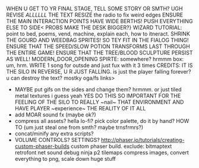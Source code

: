 WHEN U GET TO YR FINAL STAGE, TELL SOME STORY OR SMTH?
UGH REVISE _ALLLLLL_ THE TEXT
RESIZE the radio to fix weird edges
ENSURE THE MAIN INTERACTION POINTS HAVE WIDE BERTHS! PUSH EVERYTHING ELSE TO SIDE< PROBS MAKE THE DESK BIGGER?}
WIZARD TUTORIAL: point to bed, poems, vend, machine, explain each, how to itneract.
SHRINK THE GOURD AND WEEDBAG SPRITES! SO TEY FIT IN THE FIALOG THING!
ENSURE THAT THE SPEED/SLOW POTION TRANSFORMS LAST THROUGH THE ENTIRE GAME!
ENSURE THAT THE TREE/BLOOD SCULPTURE PERSIST AS WELL!
MODERN_DOOR_OPENING SPIRTE: somewhere? hrmmm
box: um, hrm.
WRITE 1 song for outsde and just fux with it 3 times
CREDITS: IT IS THE SILO IN REVERSE, U R JUST FALLING. is just the player falling forever?  u can destroy the text? mostky oga/fs links>
- MAYBE put gifs on the sides and change them? hrmmm. or just tiled metal textures i guess yeah YES DO THIS SO IMPORTANT FOR THE FEELING OF THE SILO TO REALLY ~nail~ THAT ENVIRONMENT AND HAVE PLAYER ~experience~ THE REALITY OF IT ALL
- add MOAR sound fx (maybe ok?)
- compress all assets? hella lo-fi? pick color palette, do it by hand? HOW TO (um just steal one from smth? maybe trnsfrmrs?)
- concat/minify any extra scripts?
- VOLUME CONTROLS? SETTINGS?
http://phaser.io/tutorials/creating-custom-phaser-builds custom phaser build. exclude: bitmaptext retrofont net sound debug ninja p2 tilemaps
compress images, convert everything to png, scale down huge stuff